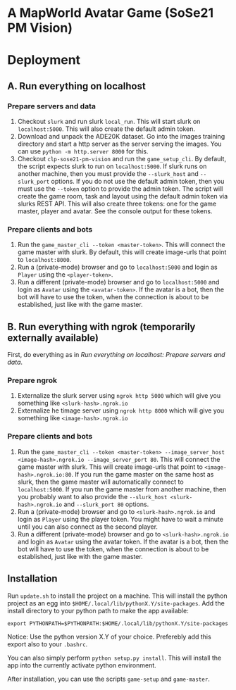 # A MapWorld Avatar Game (SoSe21 PM Vision)

# Deployment

## A. Run everything on localhost

### Prepare servers and data

1. Checkout `slurk` and run slurk `local_run`. This will start slurk on `localhost:5000`. This will also create the
   default admin token.
1. Download and unpack the ADE20K dataset. Go into the images training directory and start a http server as the server
   serving the images. You can use `python -m http.server 8000` for this.
1. Checkout `clp-sose21-pm-vision` and run the `game_setup_cli`. By default, the script expects slurk to run
   on `localhost:5000`. If slurk runs on another machine, then you must provide the `--slurk_host` and `--slurk_port`
   options. If you do not use the default admin token, then you must use the `--token` option to provide the admin
   token. The script will create the game room, task and layout using the default admin token via slurks REST API. This
   will also create three tokens: one for the game master, player and avatar. See the console output for these tokens.

### Prepare clients and bots

1. Run the `game_master_cli --token <master-token>`. This will connect the game master with slurk. By default, this will
   create image-urls that point to `localhost:8000`.
1. Run a (private-mode) browser and go to `localhost:5000` and login as `Player` using the `<player-token>`.
1. Run a different (private-mode) browser and go to `localhost:5000` and login as `Avatar` using the `<avatar-token>`.
   If the avatar is a bot, then the bot will have to use the token, when the connection is about to be established, just
   like with the game master.

## B. Run everything with ngrok (temporarily externally available)

First, do everything as in *Run everything on localhost: Prepare servers and data*.

### Prepare ngrok

1. Externalize the slurk server using `ngrok http 5000` which will give you something like `<slurk-hash>.ngrok.io`
1. Externalize he timage server using `ngrok http 8000` which will give you something like `<image-hash>.ngrok.io`

### Prepare clients and bots

1. Run the `game_master_cli --token <master-token> --image_server_host <image-hash>.ngrok.io --image_server_port 80`.
   This will connect the game master with slurk. This will create image-urls that point to `<image-hash>.ngrok.io:80`.
   If you run the game master on the same host as slurk, then the game master will automatically connect
   to `localhost:5000`. If you run the game master from another machine, then you probably want to also provide
   the `--slurk_host <slurk-hash>.ngrok.io` and `--slurk_port 80` options.
1. Run a (private-mode) browser and go to `<slurk-hash>.ngrok.io` and login as `Player` using the player token. You
   might have to wait a minute until you can also connect as the second player.
1. Run a different (private-mode) browser and go to `<slurk-hash>.ngrok.io` and login as `Avatar` using the avatar
   token. If the avatar is a bot, then the bot will have to use the token, when the connection is about to be
   established, just like with the game master.

## Installation

Run `update.sh` to install the project on a machine. This will install the python project as an egg
into `$HOME/.local/lib/pythonX.Y/site-packages`. Add the install directory to your python path to make the app
available:

`export PYTHONPATH=$PYTHONPATH:$HOME/.local/lib/pythonX.Y/site-packages`

Notice: Use the python version X.Y of your choice. Preferebly add this export also to your `.bashrc`.

You can also simply perform `python setup.py install`. This will install the app into the currently activate python
environment.

After installation, you can use the scripts `game-setup` and `game-master`.
